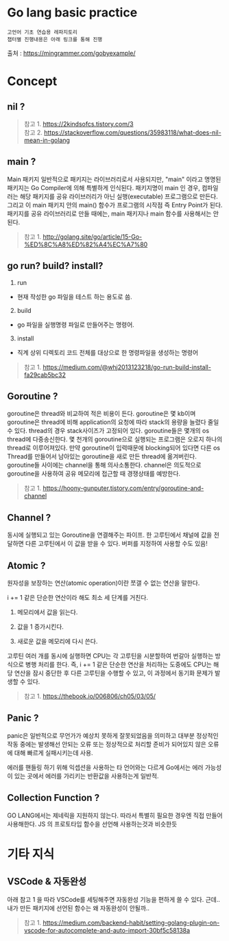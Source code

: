 # Go lang basic practice

```
고언어 기초 연습용 레파지토리
챕터별 진행내용은 아래 링크를 통해 진행
```

출처 : <https://mingrammer.com/gobyexample/>

# Concept

## nil ?

> 참고 1. <https://2kindsofcs.tistory.com/3>  
> 참고 2. <https://stackoverflow.com/questions/35983118/what-does-nil-mean-in-golang>

## main ?

Main 패키지
일반적으로 패키지는 라이브러리로서 사용되지만, "main" 이라고 명명된 패키지는 Go Compiler에 의해 특별하게 인식된다. 패키지명이 main 인 경우, 컴파일러는 해당 패키지를 공유 라이브러리가 아닌 실행(executable) 프로그램으로 만든다. 그리고 이 main 패키지 안의 main() 함수가 프로그램의 시작점 즉 Entry Point가 된다. 패키지를 공유 라이브러리로 만들 때에는, main 패키지나 main 함수를 사용해서는 안된다.

> 참고 1. <http://golang.site/go/article/15-Go-%ED%8C%A8%ED%82%A4%EC%A7%80>

## go run? build? install?

1. run

- 현재 작성한 go 파일을 테스트 하는 용도로 씀.

2. build

- go 파일을 실행명령 파일로 만들어주는 명령어.

3. install

- 직계 상위 디렉토리 코드 전체를 대상으로 한 명령파일을 생성하는 명령어

> 참고 1. <https://medium.com/@whj2013123218/go-run-build-install-fa29cab5bc32>

## Goroutine ?

goroutine은 thread와 비교하여 적은 비용이 든다.
goroutine은 몇 kb이며 goroutine은 thread에 비해 application의 요청에 따라 stack의 용량을 늘렸다 줄일 수 있다.
thread의 경우 stack사이즈가 고정되어 있다.
goroutine들은 몇개의 os thread에 다중송신한다.
몇 천개의 goroutine으로 실행되는 프로그램은 오로지 하나의 thread로 이루어져있다.
만약 goroutine이 입력때문에 blocking되어 있다면 다른 os Thread를 만들어서 남아있는 goroutine을 새로 만든 thread에 옮겨버린다.
goroutine들 사이에는 channel을 통해 의사소통한다.
channel은 의도적으로 goroutine을 사용하여 공유 메모리에 접근할 때 경쟁상태를 예방한다.

> 참고 1. <https://hoony-gunputer.tistory.com/entry/goroutine-and-channel>

## Channel ?

동시에 실행되고 있는 Goroutine을 연결해주는 파이프.
한 고루틴에서 채널에 값을 전달하면 다른 고루틴에서 이 값을 받을 수 있다.
버퍼를 지정하여 사용할 수도 있음!

## Atomic ?

원자성을 보장하는 연산(atomic operation)이란 쪼갤 수 없는 연산을 말한다.

i += 1 같은 단순한 연산이라 해도 최소 세 단계를 거친다.

1. 메모리에서 값을 읽는다.

2. 값을 1 증가시킨다.

3. 새로운 값을 메모리에 다시 쓴다.

고루틴 여러 개를 동시에 실행하면 CPU는 각 고루틴을 시분할하여 번갈아 실행하는 방식으로 병행 처리를 한다. 즉, i += 1 같은 단순한 연산을 처리하는 도중에도 CPU는 해당 연산을 잠시 중단한 후 다른 고루틴을 수행할 수 있고, 이 과정에서 동기화 문제가 발생할 수 있다.

> 참고 1. <https://thebook.io/006806/ch05/03/05/>

## Panic ?

panic은 일반적으로 무언가가 예상치 못하게 잘못되었음을 의미하고
대부분 정상적인 작동 중에는 발생해선 안되는 오류 또는 정상적으로 처리할 준비가 되어있지 않은 오류에 대해 빠르게 실패시키는데 사용.

에러를 핸들링 하기 위해 익셉션을 사용하는 타 언어와는 다르게 Go에서는 에러 가능성이 있는 곳에서 에러를 가리키는 반환값을 사용하는게 일반적.

## Collection Function ?

GO LANG에서는 제네릭을 지원하지 않는다.
따라서 특별히 필요한 경우엔 직접 만들어 사용해한다.
JS 의 프로토타입 함수을 선언해 사용하는것과 비슷한듯

# 기타 지식

## VSCode & 자동완성

아래 참고 1 을 따라 VSCode를 세팅해주면 자동완성 기능을 편하게 쓸 수 있다.
근데.. 내가 만든 패키지에 선언된 함수는 왜 자동완성이 안될까..

> 참고 1. <https://medium.com/backend-habit/setting-golang-plugin-on-vscode-for-autocomplete-and-auto-import-30bf5c58138a>
